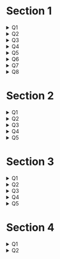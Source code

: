 # Section 1

<details>
  <summary>Q1</summary>

  Yes, it is syntax sugar and does not have an opcode.
</details>


<details>
  <summary>Q2</summary>

  ``4 * n`` uses the ``ADD`` opcode while ``n * 4`` uses ``ADDK`` where the 4 is a constant, making ``n * 4`` slightly faster.
  <img width="862" height="77" alt="image" src="https://github.com/user-attachments/assets/85da8efc-62af-4dd4-a949-d6bdbab6d928" />
</details>

<details>
  <summary>Q3</summary>

  This is a trick question. They are all 16 bytes in size, so the size difference is 0. 
</details>

<details>
  <summary>Q4</summary>

  Vector3 is the smallest as it is a primitive, taking 16 bytes. Vector2 and Vector2int16 are userdata, meaning they take ``24 bytes + overhead``.
</details>

<details>
  <summary>Q5</summary>

  `2^26` for the array and hashpart.
</details>


<details>
  <summary>Q6</summary>

  ``true`` because it is a super large number
```lua 
>loadstring(`print( 0b{string.rep("1",300)} , 0b{string.rep("11",300)} )`)()
18446744073709552000 18446744073709552000
```
</details>

<details>
  <summary>Q7</summary>

  `true` `false` `true`. `F64` arithmetic starts to lose precision at `2^53` and gets worse the larger a number gets.
</details>


<details>
  <summary>Q8</summary>

 2 because Luau does not use null-terminated strings and `\11` and `\0` are just ASCII characters.
</details>

# Section 2

<details>
  <summary>Q1</summary>

  `false 0` because the function is not the same. `DUPCLOSURE` would not be present due to upvalues being mutated.
</details>

<details>
  <summary>Q2</summary>

  10, Luau uses a binary search for table length. Read https://github.com/Meifeng1510/LuauDocs/blob/main/Table/Guide/LuauTableLengthInDepth.md
</details>

<details>
  <summary>Q3</summary>

  Make sure you are in --!optimize 2 when testing this. The first one will print 3 for the `#testTable` while the second one will print 0. This is because Luau is smart enough to preallocate the table due to the for loop.
</details>

<details>
  <summary>Q4</summary>

  The `getFn` returns the `__mul` metamethod for cframe which would just be `print((CFrame.new(1,1,1) * CFrame.new(1,1,1)).Position)`, printing `2,2,2`. However, for the Vector3 one it would not be `__add` as Vector3 is a primative type and would just do normal addition like adding two numbers.
</details>

<details>
  <summary>Q5</summary>

   The first one would just print `1 2 4 5` as it would iterate the table normally. The `3` doesn't do anything special here.

   The second one would output nothing because it would be getting the ipairs iterator, then start after index 2, which is a hole, stopping the iteration.
</details>

# Section 3

<details>
  <summary>Q1</summary>

  Luau’s floating point modulo is computed as ``a - floor(a / b) * b``, which works for normal sized numbers. However, doubles lose precision when values get very large. As a result, the ``(floor(x / y) * y)`` term can round up to >= x, producing negative results.
  Lua 5.3 fixed this problem by redefining the modulo operation to use the C function ``fmod(a, b)`` instead of ``a - floor(a / b) * b``.

</details>

<details>
  <summary>Q2</summary>

  A table object is 48 bytes by default (with each TValue being 16 bytes and LuaNode being 32 bytes), and a function (closure object) is 48 bytes + 16 bytes per upvalue 
</details>

<details>
  <summary>Q3</summary>

   This would print ``100 0``. The allocated array size would be at 100 for the first print, while `x.y=2` triggers a rehash for everything (including the array part) causing the array part to shrink back to 0. As a result, the `x[100]=1` would end up in the hash part.
</details>

<details>
  <summary>Q4</summary>

   This prints 4 when a is localized and 3 when it is global. This is because when you localize a variable Luau tries to reuse the stack index as much as possible to avoid cloning. When you evaluate the call ``foo = lol`` it does not get ``foo`` and tries to use the original stack index which gets overwritten by the call.
</details>

<details>
  <summary>Q5</summary>

``` 
1	2	3	nil	5
1	2	3
nil	nil	nil	 1	2  3  nil  5  nil nil
```

Check the args of table.unpack().
</details>

# Section 4

<details>
  <summary>Q1</summary>

```
nil
4	4
```

  If you said `inext` returns `nil` you are wrong. It returns nothing when it reaches a hole.
</details>

<details>
  <summary>Q2</summary>

It would print 1.

The function above acts similarly to:

```lua
local count = 0
for i = 1, 100 do
    task.spawn(function()
        count += task.wait() and 1
    end)
end

task.wait(1)
    
print(count)
  ```

``count`` would be stored as 0 before being yielded meaning:

 ```lua
local count = 0
for i = 1, 100 do
    task.spawn(function()
        local temp = count -- 0
        task.wait()
        count = temp + 1 -- same as count = 0 + 1
    end)
end

task.wait(1)

print(count)
```


</details>
